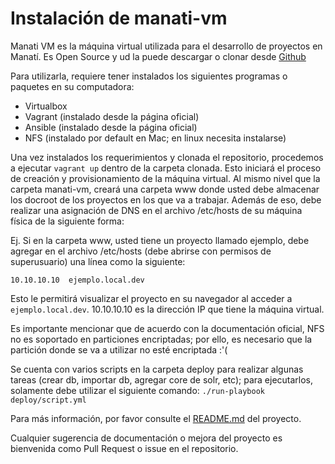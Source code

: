 # Instalación de manati-vm


Manati VM es la máquina virtual utilizada para el desarrollo de proyectos en Manatí. Es Open Source y ud la puede descargar o clonar desde [Github](https://github.com/manaticr/manati-vm)

Para utilizarla, requiere tener instalados los siguientes programas o paquetes en su computadora:

* Virtualbox
* Vagrant (instalado desde la página oficial)
* Ansible (instalado desde la página oficial)
* NFS (instalado por default en Mac; en linux necesita instalarse)

Una vez instalados los requerimientos y clonada el repositorio, procedemos a ejecutar `vagrant up` dentro de la carpeta clonada. Esto iniciará el proceso de creación y provisionamiento de la máquina virtual. Al mismo nivel que la carpeta manati-vm, creará una carpeta www donde usted debe almacenar los docroot de los proyectos en los que va a trabajar. Además de eso, debe realizar una asignación de DNS en el archivo /etc/hosts de su máquina física de la siguiente forma:

Ej. Si en la carpeta www, usted tiene un proyecto llamado ejemplo, debe agregar en el archivo /etc/hosts (debe abrirse con permisos de superusuario) una línea como la siguiente:

`10.10.10.10  ejemplo.local.dev`

Esto le permitirá visualizar el proyecto en su navegador al acceder a `ejemplo.local.dev`. 10.10.10.10 es la dirección IP que tiene la máquina virtual.

Es importante mencionar que de acuerdo con la documentación oficial, NFS no es soportado en particiones encriptadas; por ello, es necesario que la partición donde se va a utilizar no esté encriptada :'( 

Se cuenta con varios scripts en la carpeta deploy para realizar algunas tareas (crear db, importar db, agregar core de solr, etc); para ejecutarlos, solamente debe utilizar el siguiente comando:
`./run-playbook deploy/script.yml`

Para más información, por favor consulte el [README.md](https://github.com/ManatiCR/manati-vm/blob/master/README.md) del proyecto.

Cualquier sugerencia de documentación o mejora del proyecto es bienvenida como Pull Request o issue en el repositorio.
